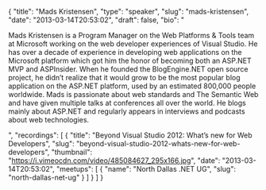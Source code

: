 {
  "title": "Mads Kristensen",
  "type": "speaker",
  "slug": "mads-kristensen",
  "date": "2013-03-14T20:53:02",
  "draft": false,
  "bio": "<p>Mads Kristensen is a Program Manager on the Web Platforms & Tools team at Microsoft working on the web developer experiences of Visual Studio. He has over a decade of experience in developing web applications on the Microsoft platform which got him the honor of becoming both an ASP.NET MVP and ASPInsider. When he founded the BlogEngine.NET open source project, he didn’t realize that it would grow to be the most popular blog application on the ASP.NET platform, used by an estimated 800,000 people worldwide. Mads is passionate about web standards and The Semantic Web and have given multiple talks at conferences all over the world. He blogs mainly about ASP.NET and regularly appears in interviews and podcasts about web technologies.</p>",
  "recordings": [
    {
      "title": "Beyond Visual Studio 2012: What’s new for Web Developers",
      "slug": "beyond-visual-studio-2012-whats-new-for-web-developers",
      "thumbnail": "https://i.vimeocdn.com/video/485084627_295x166.jpg",
      "date": "2013-03-14T20:53:02",
      "meetups": [
        {
          "name": "North Dallas .NET UG",
          "slug": "north-dallas-net-ug"
        }
      ]
    }
  ]
}